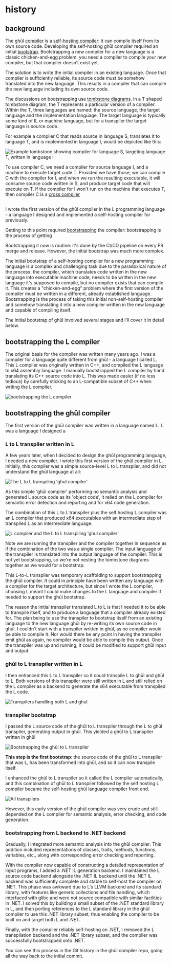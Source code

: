 # history

## background
The ghūl [compiler](https://github.com/degory/ghul) is a [self-hosting compiler](https://en.wikipedia.org/wiki/Self-hosting_(compilers)): it can compile itself from its own source code. Developing the self-hosting ghūl compiler required an initial [bootstrap](https://en.wikipedia.org/wiki/Bootstrapping_(compilers)). Bootstrapping a new compiler for a new language is a classic chicken-and-egg problem: you need a compiler to compile your new compiler, but that compiler doesn’t exist yet.

The solution is to write the initial compiler in an existing language. Once that compiler is sufficiently reliable, its source code must be somehow translated into the new language. This results in a compiler that can compile the new language including its own source code.

The discussions on bootstrapping use [tombstone diagrams](https://en.wikipedia.org/wiki/Tombstone_diagram). In a T shaped tombstone diagram, the T represents a particular version of a compiler. Within the T, three languages are named: the source language, the target language and the implementation language. The target language is typically some kind of IL or machine language, but for a transpiler the target language is source code.

For example a compiler C that reads source in language S, translates it to language T, and is implemented in language I, would be depicted like this:

![Example tombstone showing compiler for language S, targeting language T, written in language I](bootstrap-tombstone-example.drawio.svg)

To use compiler C, we need a compiler for source language I, and a machine to execute target code T. Provided we have those, we can compile C with the compiler for I, and when we run the resulting executable, it will consume source code written in S, and produce target code that will execute on T. If the compiler for I won't run on the machine that executes T, then compiler C is a [cross compiler](https://en.wikipedia.org/wiki/Cross_compiler)

## 

I wrote the first version of the ghūl compiler in the L programming language - a language I designed and implemented a self-hosting compiler for previously. 



 Getting to this point required [bootstrapping](https://en.wikipedia.org/wiki/Bootstrapping_(compilers)) the compiler:  bootstrapping is the process of getting



Bootstrapping it now is routine: it's done by the CI/CD pipeline on every PR merge and release. However, the initial bootstrap was much more complex.

The initial bootstrap of a self-hosting compiler for a new programming language is a complex and challenging task due to the paradoxical nature of the process: the compiler, which translates code written in the new language into executable machine code, needs to be written in the new language it's supposed to compile, but no compiler exists that can compile it. This creates a "chicken-and-egg" problem where the first version of the compiler must be written in a different, already established language. Bootstrapping is the process of taking this initial non-self-hosting compiler and somehow translating it into a new compiler written in the new language and capable of compiling itself.

The initial bootstrap of ghūl involved several stages and I'll cover it in detail below.

## bootstrapping the L compiler

The original basis for the compiler was written many years ago. I was a compiler for a language quite different from ghūl - a language I called L. This L compiler was originally written in C++, and compiled the L language to x64 assembly language. I manually bootstrapped the L compiler by hand translating its C++ source code into L. This was made easier (if no less tedious) by carefully sticking to an L-compatible subset of C++ when writing the L compiler.

![bootstrapping the L compiler](bootstrap-L-compiler-bootstrap-from-C++.drawio.svg)

## bootstrapping the ghūl compiler

The first version of the ghūl compiler was written in a language named L. L was a language I designed a

### L to L transpiler written in L




A few years later, when I decided to design the ghūl programming language, I needed a new compiler. I wrote this first version of the ghūl compiler in L. Initially, this compiler was a simple source-level L to L transpiler, and did not understand the ghūl language at all:

![The L to L transpiling 'ghul compiler'](bootstrap-L-to-L-transpiler.drawio.svg)

As this simple 'ghūl compiler' performing no semantic analysis and generated L source code as its 'object code', it relied on the L compiler for semantic error detection and reporting and for x64 code generation.

The combination of this L to L transpiler plus the self hosting L compiler was an L compiler that produced x64 executables with an intermediate step of transpiled L as an intermediate language. 

![L compiler and the L to L transpiling 'ghul compiler'](bootstrap-L-to-L-transpiler-with-L-compiler.drawio.svg)

Note we are running the transpiler and the compiler together in sequence as if the combination of the two was a single compiler. The input language of the transpiler is translated into the output language of the compiler. This is not yet bootstrapping, so we're not nesting the tombstone diagrams together as we would for a bootstrap.

This L-to-L transpiler was temporary scaffolding to support bootstrapping the ghūl compiler. It could in principle have been written any language with a compiler for the target architecture, but since I wrote the L compiler, choosing L meant I could make changes to the L language and compiler if needed to support the ghūl bootstrap.

The reason the initial transpiler translated L to L is that I needed it to be able to transpile itself, and to produce a language that a compiler already existed for. The plan being to use the transpiler to bootstrap itself from an existing language to the new language ghūl by re-writing its own source code in ghūl. I couldn't start with a transpiler written in ghūl, as no compiler would be able to compile it. Nor would there be any point in having the transpiler emit ghūl as again, no compiler would be able to compile this output. Once the transpiler was up and running, it could be modified to support ghūl input and output.

### ghūl to L transpiler written in L

I then enhanced this L to L transpiler so it could transpile L to ghūl and ghūl to L. Both versions of this transpiler were still written in L and still relied on the L compiler as a backend to generate the x64 executable from transpiled the L code.

![Transpilers handling both L and ghul](bootstrap-ghūl-and-L-transpilers.drawio.svg)

### transpiler bootstrap

I passed the L source code of the ghūl to L transpiler through the L to ghūl transpiler, generating output in ghūl. This yielded a ghūl to L transpiler written in ghūl

![Bootstrapping the ghūl to L transpiler](bootstrap-ghūl-self-hosting-transpiler.drawio.svg)

**This step is the first bootstrap**: the source code of the ghūl to L transpiler that was L, has been transformed into ghūl, and so it can now transpile itself.

I enhanced the ghūl to L transpiler so it called the L compiler automatically, and this combination of ghūl to L transpiler followed by the self hosting L compiler became the self-hosting ghūl language compiler front end.

![All transpilers](bootstrap-all-transpilers.drawio.svg)

However, this early version of the ghūl compiler was very crude and still depended on the L compiler for semantic analysis, error checking, and code generation.

### bootstrapping from L backend to .NET backend

Gradually, I integrated more semantic analysis into the ghūl compiler. This addition included representations of classes, traits, methods, functions, variables, etc., along with corresponding error checking and reporting.

With the compiler now capable of constructing a detailed representation of input programs, I added a .NET IL generation backend. I maintained the L source code backend alongside the .NET IL backend until the .NET IL backend was sufficiently complete and stable to self-host the compiler on .NET. This phase was awkward due to L's LLVM backend and its standard library, with features like generic collections and file handling, which interfaced with glibc and were not source compatible with similar facilities in .NET. I solved this by building a small subset of the .NET standard library in L, and then porting references to the L standard library in the ghūl compiler to use this .NET library subset, thus enabling the compiler to be built on and target both L and .NET.



Finally, with the compiler reliably self-hosting on .NET, I removed the L transpilation backend and the .NET library subset, and the compiler was successfully bootstrapped onto .NET.

You can see this process in the Git history in the ghūl compiler repo, going all the way back to the initial commit.



